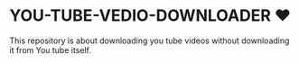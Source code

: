 # YOU-TUBE-VEDIO-DOWNLOADER :heart:
This repository is about downloading you tube videos without downloading it from You tube itself.
